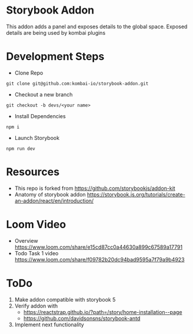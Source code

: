 
# Storybook Addon

This addon adds a panel and exposes details to the global space.
Exposed details are being used by kombai plugins

# Development Steps

- Clone Repo
```
git clone git@github.com:kombai-io/storybook-addon.git
```
- Checkout a new branch
```
git checkout -b devs/<your name>
```
- Install Dependencies
```
npm i 
```
- Launch Storybook
```
npm run dev
```

# Resources
- This repo is forked from https://github.com/storybookjs/addon-kit
- Anatomy of storybook addon https://storybook.js.org/tutorials/create-an-addon/react/en/introduction/

# Loom Video
- Overview https://www.loom.com/share/e15cd87cc0a44630a899c67589a17791
- Todo Task 1 video https://www.loom.com/share/f09782b20dc94bad9595a7f79a9b4923
# ToDo
1. Make addon compatible with storybook 5 
2. Verify addon with 
    - https://reactstrap.github.io/?path=/story/home-installation--page
    - https://github.com/davidsonsns/storybook-antd 
3. Implement next functionality